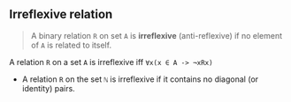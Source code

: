 ## Irreflexive relation

> A binary relation `R` on set `A` is **irreflexive** (anti-reflexive) if no element of `A` is related to itself.

A relation `R` on a set `A` is irreflexive iff `∀x(x ∈ A -> ¬xRx)`

- A relation `R` on the set `ℕ` is irreflexive if it contains no diagonal (or identity) pairs.
